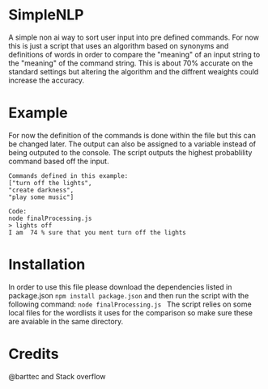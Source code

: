 # SimpleNLP
A simple non ai way to sort user input into pre defined commands. 
For now this is just a script that uses an algorithm based on synonyms and definitions of words in order to compare the "meaning" of an input string to the "meaning" of the command string. This is about 70% accurate on the standard settings but altering the algorithm and the diffrent weaights could increase the accuracy.

# Example
For now the definition of the commands is done within the file but this can be changed later.
The output can also be assigned to a variable instead of being outputed to the console.
The script outputs the highest probablility command based off the input.
``` 
Commands defined in this example:
["turn off the lights",
"create darkness",
"play some music"]

Code:
node finalProcessing.js 
> lights off
I am  74 % sure that you ment turn off the lights

```
# Installation
In order to use this file please download the dependencies listed in package.json
``` npm install package.json ```
and then run the script with the following command:
``` node finalProcessing.js  ```
The script relies on some local files for the wordlists it uses for the comparison so make sure these are avaiable in the same directory.

# Credits
@barttec and Stack overflow
